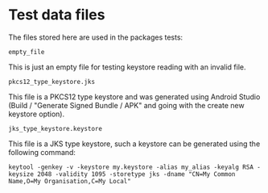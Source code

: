 # Test data files

The files stored here are used in the packages tests:

`empty_file`

This is just an empty file for testing keystore reading with an invalid file.

`pkcs12_type_keystore.jks`

This file is a PKCS12 type keystore and was generated using Android Studio (Build / "Generate Signed Bundle / APK" and going with the create new keystore option).

`jks_type_keystore.keystore`

This file is a JKS type keystore, such a keystore can be generated using the following command:

`keytool -genkey -v -keystore my.keystore -alias my_alias -keyalg RSA -keysize 2048 -validity 1095 -storetype jks -dname "CN=My Common Name,O=My Organisation,C=My Local"`
